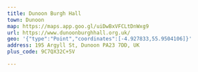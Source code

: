 ```yaml
---
title: Dunoon Burgh Hall
town: Dunoon
map: https://maps.app.goo.gl/uiDwBxVFCLtDnWxg9
url: https://www.dunoonburghhall.org.uk/
geo: '{"type":"Point","coordinates":[-4.927833,55.9504106]}'
address: 195 Argyll St, Dunoon PA23 7DD, UK
plus_code: 9C7QX32C+5V

---
```


